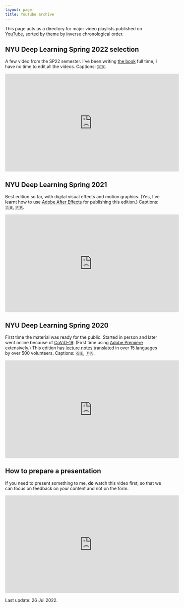```yaml
---
layout: page
title: YouTube archive
---
```



This page acts as a directory for major video playlists published on [YouTube](https://www.youtube.com/channel/UCupQLyNchb9-2Z5lmUOIijw), sorted by theme by inverse chronological order.


## NYU Deep Learning Spring 2022 selection

A few video from the SP22 semester.
I've been writing [the book](/book) full time, I have no time to edit all the videos.
Captions: 🇬🇧.

<iframe width="560" height="315" src="https://www.youtube-nocookie.com/embed/videoseries?list=PLLHTzKZzVU9f3kmEta5dlkMXgtD1LxHzT" title="YouTube video player" frameborder="0" allow="accelerometer; autoplay; clipboard-write; encrypted-media; gyroscope; picture-in-picture" allowfullscreen></iframe>


## NYU Deep Learning Spring 2021

Best edition so far, with digital visual effects and motion graphics.
(Yes, I've learnt how to use [Adobe After Effects](https://www.adobe.com/products/aftereffects.html) for publishing this edition.)
Captions: 🇬🇧, 🇫🇷.

<iframe width="560" height="315" src="https://www.youtube-nocookie.com/embed/videoseries?list=PLLHTzKZzVU9e6xUfG10TkTWApKSZCzuBI" title="YouTube video player" frameborder="0" allow="accelerometer; autoplay; clipboard-write; encrypted-media; gyroscope; picture-in-picture" allowfullscreen></iframe>


## NYU Deep Learning Spring 2020

First time the material was ready for the public.
Started in person and later went online because of [CoViD-19](https://en.wikipedia.org/wiki/COVID-19).
(First time using [Adobe Premiere](https://www.adobe.com/products/premiere.html) extensively.)
This edition has [lecture notes](https://atcold.github.io/NYU-DLSP20/) translated in over 15 languages by over 500 volunteers.
Captions: 🇬🇧, 🇫🇷.

<iframe width="560" height="315" src="https://www.youtube-nocookie.com/embed/videoseries?list=PLLHTzKZzVU9eaEyErdV26ikyolxOsz6mq" title="YouTube video player" frameborder="0" allow="accelerometer; autoplay; clipboard-write; encrypted-media; gyroscope; picture-in-picture" allowfullscreen></iframe>


## How to prepare a presentation

If you need to present something to me, **do** watch this video first, so that we can focus on feedback on *your* content and not on the form.

<iframe width="560" height="315" src="https://www.youtube-nocookie.com/embed/y4N0_Tvt75s" title="YouTube video player" frameborder="0" allow="accelerometer; autoplay; clipboard-write; encrypted-media; gyroscope; picture-in-picture" allowfullscreen></iframe>


<p class="last-edit">Last update: 26 Jul 2022.</p>
